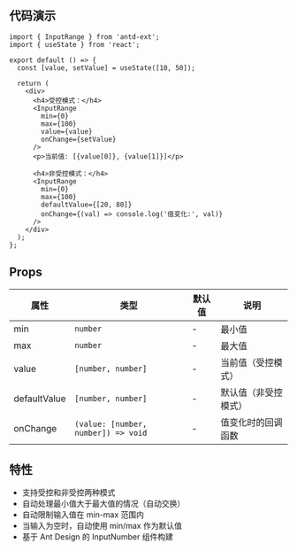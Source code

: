 ## 代码演示

```tsx
import { InputRange } from 'antd-ext';
import { useState } from 'react';

export default () => {
  const [value, setValue] = useState([10, 50]);
  
  return (
    <div>
      <h4>受控模式：</h4>
      <InputRange
        min={0}
        max={100}
        value={value}
        onChange={setValue}
      />
      <p>当前值: [{value[0]}, {value[1]}]</p>
      
      <h4>非受控模式：</h4>
      <InputRange
        min={0}
        max={100}
        defaultValue={[20, 80]}
        onChange={(val) => console.log('值变化:', val)}
      />
    </div>
  );
};
```

## Props

| 属性         | 类型                                    | 默认值 | 说明                                                      |
| ------------ | --------------------------------------- | ------ | --------------------------------------------------------- |
| min          | `number`                                | -      | 最小值                                                    |
| max          | `number`                                | -      | 最大值                                                    |
| value        | `[number, number]`                      | -      | 当前值（受控模式）                                        |
| defaultValue | `[number, number]`                      | -      | 默认值（非受控模式）                                      |
| onChange     | `(value: [number, number]) => void`     | -      | 值变化时的回调函数                                        |

## 特性

- 支持受控和非受控两种模式
- 自动处理最小值大于最大值的情况（自动交换）
- 自动限制输入值在 min-max 范围内
- 当输入为空时，自动使用 min/max 作为默认值
- 基于 Ant Design 的 InputNumber 组件构建
